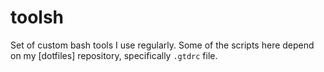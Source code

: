 # toolsh

Set of custom bash tools I use regularly. Some of the scripts here depend on my [dotfiles] repository, specifically `.gtdrc` file.
